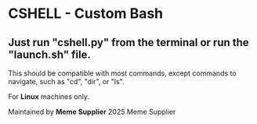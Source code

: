 # CSHELL - Custom Bash
## Just run "cshell.py" from the terminal or run the "launch.sh" file.

This should be compatible with most commands, except commands to navigate, such as "cd", "dir", or "ls".

For **Linux** machines only.

Maintained by **Meme Supplier**
2025 Meme Supplier
